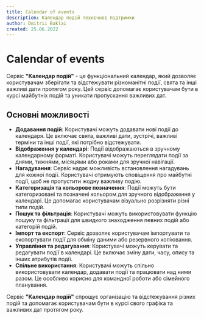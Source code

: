 ```yaml
---
title: Calendar of events
description: Календар подій технічної підтримки
author: Dmitrii Baklai
created: 25.06.2022
---
```


# Calendar of events

Сервіс **"Календар подій"** - це функціональний календар, який дозволяє користувачам зберігати та відстежувати різноманітні події, свята та інші важливі дати протягом року. Цей сервіс допомагає користувачам бути в курсі майбутніх подій та уникати пропускання важливих дат.

## Основні можливості

- **Додавання подій**: Користувачі можуть додавати нові події до календаря. Це включає свята, важливі дати, зустрічі, важливі терміни та інші події, які потрібно відстежувати.
- **Відображення у календарі**: Події відображаються в зручному календарному форматі. Користувачі можуть переглядати події за днями, тижнями, місяцями або роками для зручної навігації.
- **Нагадування**: Сервіс надає можливість встановлення нагадувань для кожної події. Користувачі отримують сповіщення про майбутні події, щоб не пропустити жодну важливу подію.
- **Категоризація та кольорове позначення**: Події можуть бути категоризовані та позначені кольором для зручного відображення у календарі. Це допомагає користувачам візуально розрізняти різні типи подій.
- **Пошук та фільтрація**: Користувачі можуть використовувати функцію пошуку та фільтрації для швидкого знаходження певних подій або категорій подій.
- **Імпорт та експорт**: Сервіс дозволяє користувачам імпортувати та експортувати події для обміну даними або резервного копіювання.
- **Управління та редагування**: Користувачі можуть керувати та редагувати події в календарі. Це включає зміну дати, часу, опису та інших атрибутів події.
- **Спільне використання**: Користувачі можуть спільно використовувати календар, додавати події та працювати над ними разом. Це особливо корисно для командної роботи або сімейного планування.

Сервіс **"Календар подій"** спрощує організацію та відстежування різних подій та допомагає користувачам бути в курсі свого графіка та важливих дат протягом року.
